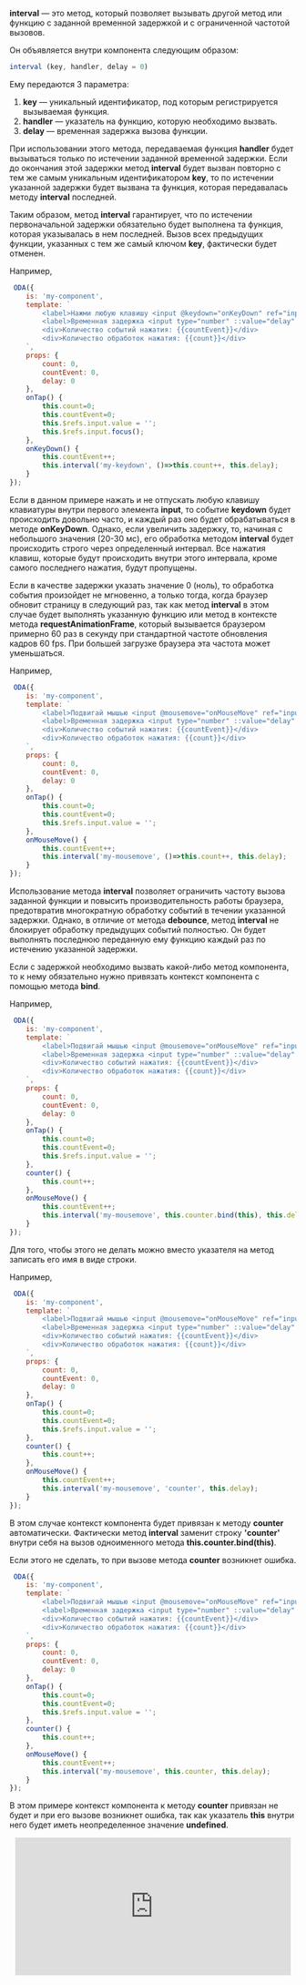 **interval** — это метод, который позволяет вызывать другой метод или функцию с заданной временной задержкой и с ограниченной частотой вызовов.

Он объявляется внутри компонента следующим образом:

```javascript
interval (key, handler, delay = 0)
```

Ему передаются 3 параметра:

1. **key** — уникальный идентификатор, под которым регистрируется вызываемая функция.
1. **handler** — указатель на функцию, которую необходимо вызвать.
1. **delay** — временная задержка вызова функции.

При использовании этого метода, передаваемая функция **handler** будет вызываться только по истечении заданной временной задержки. Если до окончания этой задержки метод **interval** будет вызван повторно с тем же самым уникальным идентификатором **key**, то по истечении указанной задержки будет вызвана та функция, которая передавалась методу **interval** последней.

Таким образом, метод **interval** гарантирует, что по истечении первоначальной задержки обязательно будет выполнена та функция, которая указывалась в нем последней. Вызов всех предыдущих функции, указанных с тем же самый ключом **key**, фактически будет отменен.

Например,

```javascript _run_edit_[my-component.js]
 ODA({
    is: 'my-component',
    template: `
        <label>Нажми любую клавишу <input @keydown="onKeyDown" ref="input"> </label> <button @tap="onTap">Очистить</button><br>
        <label>Временная задержка <input type="number" ::value="delay" step="10">, мс</label>
        <div>Количество событий нажатия: {{countEvent}}</div>
        <div>Количество обработок нажатия: {{count}}</div>
    `,
    props: {
        count: 0,
        countEvent: 0,
        delay: 0
    },
    onTap() {
        this.count=0;
        this.countEvent=0;
        this.$refs.input.value = '';
        this.$refs.input.focus();
    },
    onKeyDown() {
        this.countEvent++;
        this.interval('my-keydown', ()=>this.count++, this.delay);
    }
});
```

Если в данном примере нажать и не отпускать любую клавишу клавиатуры внутри первого элемента **input**, то событие **keydown** будет происходить довольно часто, и каждый раз оно будет обрабатываться в методе **onKeyDown**. Однако, если увеличить задержку, то, начиная с небольшого значения (20-30 мc), его обработка методом **interval** будет происходить строго через определенный интервал. Все нажатия клавиш, которые будут происходить внутри этого интервала, кроме самого последнего нажатия, будут пропущены.

Если в качестве задержки указать значение 0 (ноль), то обработка события произойдет не мгновенно, а только тогда, когда браузер обновит страницу в следующий раз, так как метод **interval** в этом случае будет выполнять указанную функцию или метод в контексте метода **requestAnimationFrame**, который вызывается браузером примерно 60 раз в секунду при стандартной частоте обновления кадров 60 fps. При большей загрузке браузера эта частота может уменьшаться.

Например,

```javascript _run_edit_[my-component.js]
 ODA({
    is: 'my-component',
    template: `
        <label>Подвигай мышью <input @mousemove="onMouseMove" ref="input"> </label> <button @tap="onTap">Очистить</button><br>
        <label>Временная задержка <input type="number" ::value="delay" step="10">, мс</label>
        <div>Количество событий нажатия: {{countEvent}}</div>
        <div>Количество обработок нажатия: {{count}}</div>
    `,
    props: {
        count: 0,
        countEvent: 0,
        delay: 0
    },
    onTap() {
        this.count=0;
        this.countEvent=0;
        this.$refs.input.value = '';
    },
    onMouseMove() {
        this.countEvent++;
        this.interval('my-mousemove', ()=>this.count++, this.delay);
    }
});
```

Использование метода **interval** позволяет ограничить частоту вызова заданной функции и повысить производительность работы браузера, предотвратив многократную обработку событий в течении указанной задержки. Однако, в отличие от метода **debounce**, метод **interval** не блокирует обработку предыдущих событий полностью. Он будет выполнять последнюю переданную ему функцию каждый раз по истечению указанной задержки.

Если с задержкой необходимо вызвать какой-либо метод компонента, то к нему обязательно нужно привязать контекст компонента с помощью метода **bind**.

Например,

```javascript _run_edit_[my-component.js]
 ODA({
    is: 'my-component',
    template: `
        <label>Подвигай мышью <input @mousemove="onMouseMove" ref="input"> </label> <button @tap="onTap">Очистить</button><br>
        <label>Временная задержка <input type="number" ::value="delay" step="10">, мс</label>
        <div>Количество событий нажатия: {{countEvent}}</div>
        <div>Количество обработок нажатия: {{count}}</div>
    `,
    props: {
        count: 0,
        countEvent: 0,
        delay: 0
    },
    onTap() {
        this.count=0;
        this.countEvent=0;
        this.$refs.input.value = '';
    },
    counter() {
        this.count++;
    },
    onMouseMove() {
        this.countEvent++;
        this.interval('my-mousemove', this.counter.bind(this), this.delay);
    }
});
```

Для того, чтобы этого не делать можно вместо указателя на метод записать его имя в виде строки.

Например,

```javascript _run_edit_[my-component.js]
 ODA({
    is: 'my-component',
    template: `
        <label>Подвигай мышью <input @mousemove="onMouseMove" ref="input"> </label> <button @tap="onTap">Очистить</button><br>
        <label>Временная задержка <input type="number" ::value="delay" step="10">, мс</label>
        <div>Количество событий нажатия: {{countEvent}}</div>
        <div>Количество обработок нажатия: {{count}}</div>
    `,
    props: {
        count: 0,
        countEvent: 0,
        delay: 0
    },
    onTap() {
        this.count=0;
        this.countEvent=0;
        this.$refs.input.value = '';
    },
    counter() {
        this.count++;
    },
    onMouseMove() {
        this.countEvent++;
        this.interval('my-mousemove', 'counter', this.delay);
    }
});
```

В этом случае контекст компонента будет привязан к методу **counter** автоматически. Фактически метод **interval** заменит строку **'counter'** внутри себя на вызов одноименного метода **this.counter.bind(this)**.

Если этого не сделать, то при вызове метода **counter** возникнет ошибка.

```javascript error_run_edit_[my-component.js]
 ODA({
    is: 'my-component',
    template: `
        <label>Подвигай мышью <input @mousemove="onMouseMove" ref="input"> </label> <button @tap="onTap">Очистить</button><br>
        <label>Временная задержка <input type="number" ::value="delay" step="10">, мс</label>
        <div>Количество событий нажатия: {{countEvent}}</div>
        <div>Количество обработок нажатия: {{count}}</div>
    `,
    props: {
        count: 0,
        countEvent: 0,
        delay: 0
    },
    onTap() {
        this.count=0;
        this.countEvent=0;
        this.$refs.input.value = '';
    },
    counter() {
        this.count++;
    },
    onMouseMove() {
        this.countEvent++;
        this.interval('my-mousemove', this.counter, this.delay);
    }
});
```

В этом примере контекст компонента к методу **counter** привязан не будет и при его вызове возникнет ошибка, так как указатель **this** внутри него будет иметь неопределенное значение **undefined**.

<div style="position:relative;padding-bottom:48%; margin:10px">
    <iframe src="https://www.youtube.com/embed/tGBizM7TcOg?start=0" frameborder="0" allow="accelerometer; autoplay; encrypted-media; gyroscope; picture-in-picture" allowfullscreen
    	style="position:absolute;width:100%;height:100%;"></iframe>
</div>

